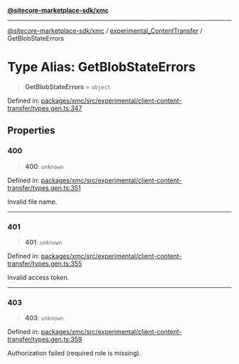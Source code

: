 [**@sitecore-marketplace-sdk/xmc**](../../../../README.md)

***

[@sitecore-marketplace-sdk/xmc](../../../../README.md) / [experimental\_ContentTransfer](../README.md) / GetBlobStateErrors

# Type Alias: GetBlobStateErrors

> **GetBlobStateErrors** = `object`

Defined in: [packages/xmc/src/experimental/client-content-transfer/types.gen.ts:347](https://github.com/Sitecore/marketplace-sdk/blob/main/packages/xmc/src/experimental/client-content-transfer/types.gen.ts#L347)

## Properties

### 400

> **400**: `unknown`

Defined in: [packages/xmc/src/experimental/client-content-transfer/types.gen.ts:351](https://github.com/Sitecore/marketplace-sdk/blob/main/packages/xmc/src/experimental/client-content-transfer/types.gen.ts#L351)

Invalid file name.

***

### 401

> **401**: `unknown`

Defined in: [packages/xmc/src/experimental/client-content-transfer/types.gen.ts:355](https://github.com/Sitecore/marketplace-sdk/blob/main/packages/xmc/src/experimental/client-content-transfer/types.gen.ts#L355)

Invalid access token.

***

### 403

> **403**: `unknown`

Defined in: [packages/xmc/src/experimental/client-content-transfer/types.gen.ts:359](https://github.com/Sitecore/marketplace-sdk/blob/main/packages/xmc/src/experimental/client-content-transfer/types.gen.ts#L359)

Authorization failed (required role is missing).
